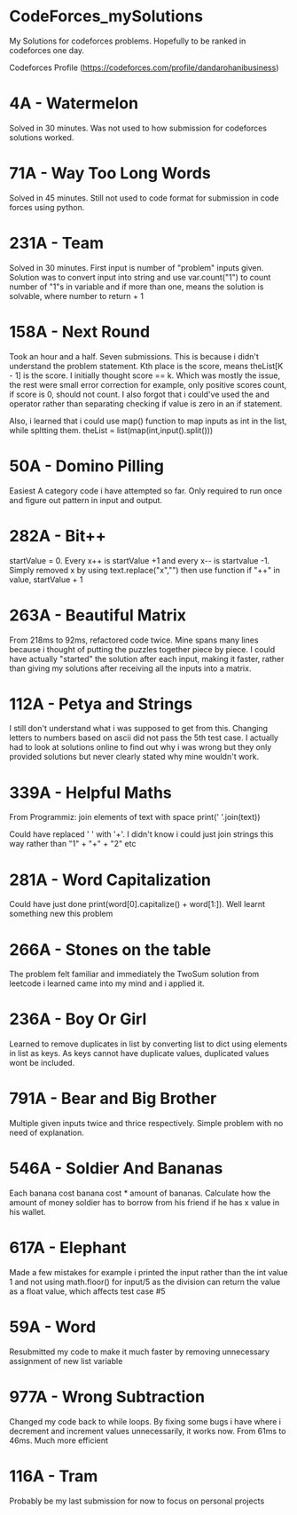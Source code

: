 # CodeForces_mySolutions
My Solutions for codeforces problems. Hopefully to be ranked in codeforces one day.

Codeforces Profile
(https://codeforces.com/profile/dandarohanibusiness)

# 4A - Watermelon
Solved in 30 minutes. Was not used to how submission for codeforces solutions worked.

# 71A - Way Too Long Words
Solved in 45 minutes. Still not used to code format for submission in code forces using python.

# 231A - Team
Solved in 30 minutes. First input is number of "problem" inputs given. Solution was to convert input into string and use var.count("1") to count number of "1"s in variable and if more than one, means the solution is solvable, where number to return + 1

# 158A - Next Round
Took an hour and a half. Seven submissions. This is because i didn't understand the problem statement. Kth place is the score, means theList[K - 1] is the score. I initially thought score == k. Which was mostly the issue, the rest were small error correction for example, only positive scores count, if score is 0, should not count. I also forgot that i could've used the and operator rather than separating checking if value is zero in an if statement.

Also, i learned that i could use map() function to map inputs as int in the list, while spltting them. theList = list(map(int,input().split()))

# 50A - Domino Pilling
Easiest A category code i have attempted so far. Only required to run once and figure out pattern in input and output.

# 282A - Bit++
startValue = 0. Every x++ is startValue +1 and every x-- is startvalue -1. Simply removed x by using text.replace("x","") then use function if "++" in value, startValue + 1

# 263A - Beautiful Matrix
From 218ms to 92ms, refactored code twice. Mine spans many lines because i thought of putting the puzzles together piece by piece. I could have actually "started" the solution after each input, making it faster, rather than giving my solutions after receiving all the inputs into a matrix.

# 112A - Petya and Strings
I still don't understand what i was supposed to get from this. Changing letters to numbers based on ascii did not pass the 5th test case. I actually had to look at solutions online to find out why i was wrong but they only provided solutions but never clearly stated why mine wouldn't work.

# 339A - Helpful Maths
From Programmiz:
join elements of text with space
print(' '.join(text))

Could have replaced ' ' with '+'. I didn't know i could just join strings this way rather than "1" + "+" + "2" etc

# 281A - Word Capitalization
Could have just done print(word[0].capitalize() + word[1:]). Well learnt something new this problem

# 266A - Stones on the table
The problem felt familiar and immediately the TwoSum solution from leetcode i learned came into my mind and i applied it.

# 236A - Boy Or Girl
Learned to remove duplicates in list by converting list to dict using elements in list as keys. As keys cannot have duplicate values, duplicated values wont be included.

# 791A - Bear and Big Brother
Multiple given inputs twice and thrice respectively. Simple problem with no need of explanation.

# 546A - Soldier And Bananas
Each banana cost banana cost * amount of bananas. Calculate how the amount of money soldier has to borrow from his friend if he has
x value in his wallet.

# 617A - Elephant
Made a few mistakes for example i printed the input rather than the int value 1 and not using math.floor() for input/5 as the
division can return the value as a float value, which affects test case #5

# 59A - Word
Resubmitted my code to make it much faster by removing unnecessary assignment of new list variable

# 977A - Wrong Subtraction
Changed my code back to while loops. By fixing some bugs i have where i decrement and increment values unnecessarily, it works now. From 61ms to 46ms. Much more efficient

# 116A - Tram
Probably be my last submission for now to focus on personal projects
